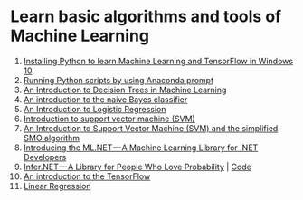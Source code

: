 # Learn basic algorithms and tools of Machine Learning
<ol>
<li><a href="https://medium.com/@tranngocminhcdn/installing-python-to-learn-machine-learning-and-tensorflow-in-windows-10-6d3db7e2d382">Installing Python to learn Machine Learning and TensorFlow in Windows 10</a></li>
<li><a href="https://medium.com/@tranngocminhcdn/running-python-scripts-by-using-anaconda-prompt-da2870d86fd0">Running Python scripts by using Anaconda prompt</a></li>
<li><a href="https://github.com/TranNgocMinh/Machine-Learning/blob/master/The%20decision%20tree.pdf">An Introduction to Decision Trees in Machine Learning</a></li>
<li><a href="https://github.com/TranNgocMinh/Machine-Learning/blob/master/Naive%20Bayes.pdf">An introduction to the naive Bayes classifier</a></li>
<li><a href="https://github.com/TranNgocMinh/Machine-Learning/blob/master/Logistic%20Regression.pdf">An Introduction to Logistic Regression</a></li>
<li><a href="https://github.com/TranNgocMinh/Machine-Learning/blob/master/SVM.pdf">Introduction to support vector machine (SVM)</a></li>
<li><a href="https://github.com/TranNgocMinh/Machine-Learning/blob/master/Simplified%20SMO.pdf">An Introduction to Support Vector Machine (SVM) and the simplified SMO algorithm</a></li>
<li><a href="https://www.codeproject.com/Articles/1268051/Introducing-the-ML-NET-A-Machine-Learning-Library">Introducing the ML.NET — A Machine Learning Library for .NET Developers</a></li>
<li><a href="https://www.codeproject.com/Articles/1278872/Infer-NET-A-Library-for-People-Who-Love-Probabilit">Infer.NET — A Library for People Who Love Probability</a> | <a href="https://github.com/TranNgocMinh/Machine-Learning/tree/master/ConsoleApp1">Code</a></li>
<li><a href="https://github.com/TranNgocMinh/TensorFlow">An introduction to the TensorFlow</a></li>
<li><a href="https://www.codeproject.com/Articles/3132569/Notes-on-ML-and-TensorFlow-Linear-Regression">Linear Regression</a></li>
</ol>
